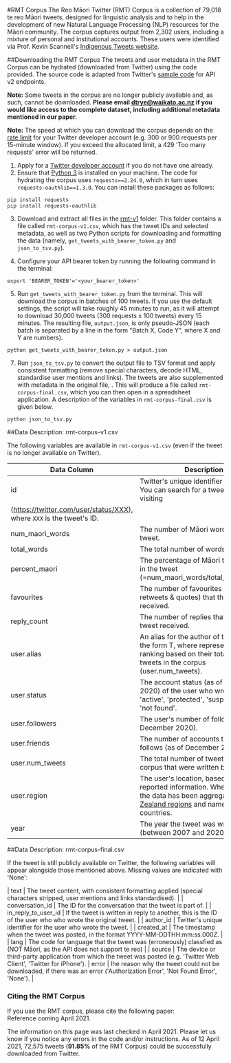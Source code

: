 #RMT Corpus
The Reo Māori Twitter (RMT) Corpus is a collection of 79,018 te reo Māori tweets, designed for linguistic analysis and to help in the development of new Natural Language Processing (NLP) resources for the Māori community. The corpus captures output from 2,302 users, including a mixture of personal and institutional accounts. These users were identified via Prof. Kevin Scannell's [Indigenous Tweets website](http://indigenoustweets.com/mi/).

##Downloading the RMT Corpus
The tweets and user metadata in the RMT Corpus can be hydrated (downloaded from Twitter) using the code provided. The source code is adapted from Twitter's [sample code](https://github.com/twitterdev/Twitter-API-v2-sample-code) for API v2 endpoints.

**Note:** Some tweets in the corpus are no longer publicly available and, as such, cannot be downloaded. **Please email dtrye@waikato.ac.nz if you would like access to the complete dataset, including additional metadata mentioned in our paper.**

**Note:** The speed at which you can download the corpus depends on the [rate limit](https://developer.twitter.com/en/docs/twitter-api/rate-limits) for your Twitter developer account (e.g. 300 or 900 requests per 15-minute window). If you exceed the allocated limit, a 429 'Too many requests' error will be returned.

1. Apply for a [Twitter developer account](https://developer.twitter.com/en/apply-for-access) if you do not have one already.
2. Ensure that [Python 3](https://www.python.org/downloads/) is installed on your machine. The code for hydrating the corpus uses `requests==2.24.0`, which in turn uses `requests-oauthlib==1.3.0`. You can install these packages as follows:
```
pip install requests
pip install requests-oauthlib
```
3. Download and extract all files in the <a href="../pics/rmt-v1.zip">rmt-v1</a> folder. This folder contains a file called `rmt-corpus-v1.csv`, which has the tweet IDs and selected metadata, as well as two Python scripts for downloading and formatting the data (namely, `get_tweets_with_bearer_token.py` and `json_to_tsv.py`).

4. Configure your API bearer token by running the following command in the terminal:
```
export 'BEARER_TOKEN'='<your_bearer_token>'
```
5. Run `get_tweets_with_bearer_token.py` from the terminal. This will download the corpus in batches of 100 tweets. If you use the default settings, the script will take roughly 45 minutes to run, as it will attempt to download 30,000 tweets (300 requests x 100 tweets) every 15 minutes. The resulting file, `output.json`, is only pseudo-JSON (each batch is separated by a line in the form "Batch X, Code Y", where X and Y are numbers). 
```
python get_tweets_with_bearer_token.py > output.json
```
7. Run `json_to_tsv.py` to convert the output file to TSV format and apply consistent formatting (remove special characters, decode HTML, standardise user mentions and links). The tweets are also supplemented with metadata in the original file, **<FILE>**. This will produce a file called `rmt-corpus-final.csv`, which you can then open in a spreadsheet application. A description of the variables in `rmt-corpus-final.csv` is given below.
```
python json_to_tsv.py
```

##Data Description: rmt-corpus-v1.csv

The following variables are available in `rmt-corpus-v1.csv` (even if the tweet is no longer available on Twitter).

| Data Column                       | Description |
| -------------                     | ------------- |
| id                                | Twitter's unique identifier for the tweet. You can search for a tweet online by visiting
(https://twitter.com/user/status/XXX), where `XXX` is the tweet's ID.  |
| num_maori_words                   | The number of Māori words in the tweet.
| total_words                       | The total number of words in the tweet.
| percent_maori                     | The percentage of Māori text detected in the tweet (=num_maori_words/total_words\*100).
| favourites                        | The number of favourites (likes, retweets & quotes) that the given tweet received. |
| reply_count                       | The number of replies that the given tweet received.
| user.alias                        | An alias for the author of the tweet in the form T<X>, where <X> represents the user’s ranking based on their total number of tweets in the corpus (user.num_tweets). |
| user.status                       | The account status (as of Decemeber 2020) of the user who wrote the tweet: 'active', 'protected', 'suspended' or 'not found'.|
| user.followers                    | The user's number of followers (as of December 2020). |
| user.friends                      | The number of accounts that the user follows (as of December 2020). |
| user.num_tweets                   | The total number of tweets in the corpus that were written by this user. |
| user.region                       | The user's location, based on self-reported information. Where possible, the data has been aggregated into [New Zealand regions](https://en.wikipedia.org/wiki/Regions_of_New_Zealand) and names of foreign countries. |
| year								| The year the tweet was written (between 2007 and 2020). |

##Data Description: rmt-corpus-final.csv

If the tweet is still publicly available on Twitter, the following variables will appear alongside those mentioned above. Missing values are indicated with 'None':

| text								| The tweet content, with consistent formatting applied (special characters stripped, user mentions and links standardised). |
| conversation_id                   | The ID for the conversation that the tweet is part of. |
| in_reply_to_user_id               | If the tweet is written in reply to another, this is the ID of the user who who wrote the original tweet. | 
| author_id                         | Twitter's unique identifier for the user who wrote the tweet. |
| created_at                        | The timestamp when the tweet was posted, in the format YYYY-MM-DDTHH:mm:ss.000Z. |
| lang                              | The code for language that the tweet was (erroneously) classfied as (NOT Māori, as the API does not support te reo) |
| source                            | The device or third-party application from which the tweet was posted (e.g. 'Twitter Web Client', 'Twitter for iPhone').
| error								| Ihe reason why the tweet could not be downloaded, if there was an error ('Authorization Error', 'Not Found Error', 'None'). | 

### Citing the RMT Corpus
If you use the RMT corpus, please cite the following paper:
<br>
Reference coming April 2021.

The information on this page was last checked in April 2021. Please let us know if you notice any errors in the code and/or instructions. 
As of 12 April 2021, 72,575 tweets (**91.85%** of the RMT Corpus) could be successfully downloaded from Twitter.
